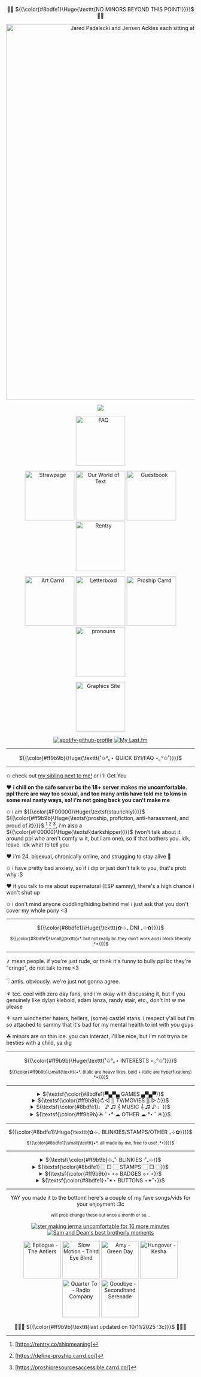 <!--don't look at this it's a mess bc i'm too used to HTML and CSS </3-->
<p align="center">🌈🍖 ${{\color{#8bdfe1}\Huge{\texttt{NO MINORS BEYOND THIS POINT!}}}}$ 🍖🌈</p>

<div align="center">
  <a href="https://files.catbox.moe/3mqecu.jpg" target="_blank"><img width="1000" src="https://files.catbox.moe/ntpsn9.gif" alt="Jared Padalecki and Jensen Ackles each sitting at the end of the bed, Jared is rubbing Jensen's knee"></a>
</div> 

<!--psst, if you wanna use this, just copy paste this - ![](https://komarev.com/ghpvc/?username= YOUR USER e&color=ff63c1) - just replace "YOUR USER" with your username AND remove the spaces!  
you also need to have a blank line between the opening div and the counter :3c -->
<div align="center">

  ![](https://komarev.com/ghpvc/?username=MissSkunkye&color=ff9b9b)
</div>

<div align="center">
  <a href="https://rentry.co/skunkyfaq"><img width="132" src="https://files.catbox.moe/jtpifj.gif" alt="FAQ"></a>
  
  <a href="https://missskunkyver2.straw.page/" target="_blank"><img width="132" src="https://files.catbox.moe/j602wy.gif" alt="Strawpage"></a>
  <a href="https://ourworldoftext.com/missskunky" target="_blank"><img width="132" src="https://files.catbox.moe/6acbgf.gif" alt="Our World of Text"></a>
  <a href="https://users3.smartgb.com/g/g.php?a=s&amp;i=g36-36309-7f" target="_blank"><img width="132" src="https://files.catbox.moe/cfi3wz.gif" alt="Guestbook"></a>
  <a href="https://rentry.co/missskunky" target="_blank"><img width="132" src="https://files.catbox.moe/ak5liq.gif" alt="Rentry"></a>
 <br>
 <!-- replace below w <a href="https://missskunkyart.crd.co/" target="_blank"><img width="132" src="https://files.catbox.moe/t5g6zd.gif" alt="Art Carrd"></a> -->
  <a href="https://missskunkyart.crd.co/" target="_blank"><img width="132" src="https://files.catbox.moe/ujviwy.gif" alt="Art Carrd"></a>
  <a href="https://letterboxd.com/Skunk314/" target="_blank"><img width="132" src="https://files.catbox.moe/tr8akb.gif" alt="Letterboxd"></a>
  <a href="https://proshipresourcesaccessible.carrd.co/" target="_blank"><img width="132" src="https://files.catbox.moe/qsu37q.gif" alt="Proship Carrd"></a>
  <a href="https://en.pronouns.page/@missskunky" target="_blank"><img width="132" src="https://files.catbox.moe/di8mjn.gif" alt="pronouns"></a>
  
  <a href="https://missskunky-graphics.neocities.org/" target="_blank"><img width="132" src="https://files.catbox.moe/kv2t3n.gif" alt="Graphics Site"></a>
</div>

<!--for the spotify one, you need to go to https://github.com/kittinan/spotify-github-profile and follow the steps!
  
    for the last.fm one, you need to go to https://github.com/JeffreyCA/lastfm-recently-played-readme and do the same :3c-->
<div align="center">
  
  [![spotify-github-profile](https://spotify-github-profile.kittinanx.com/api/view?uid=12136013103&cover_image=true&theme=default&show_offline=true&background_color=886f94&interchange=true&bar_color=ffffff&bar_color_cover=true)](https://spotify-github-profile.kittinanx.com/api/view?uid=12136013103&redirect=true)
  [![My Last.fm](https://lastfm-recently-played.vercel.app/api?user=missskunky&count=7&show_user=always&header_style=compact_stats_only&bg_color=886f94&width=320)](https://www.last.fm/user/missskunky)
</div>

*******
<p align="center">${{\color{#ff9b9b}\Huge{\texttt{˚✩°｡⋆ QUICK BYI/FAQ ⋆｡°✩˚}}}}$</h2>

*******
  ✩ check out <a href="https://github.com/Michael-Afton1983">my sibling next to me!</a> or i'll Get You
 
  ♥ <strong>i chill on the safe server bc the 18+ server makes me uncomfortable. ppl there are way too sexual, and too many antis have told me to kms in some real nasty ways, so! i'm not going back you can't      make me</strong>
 
  ✩ i am ${{\color{#F00000}\Huge{\textsf{staunchly}}}}$ ${{\color{#ff9b9b}\Huge{\textsf{proship, profiction, anti-harassment, and proud of it}}}}$ [^1] [^2] [^3], i'm also a ${{\color{#F00000}\Huge{\textsf{darkshipper}}}}$ (won't talk about it around ppl who aren't comfy w it, but i am one), so if that bothers you. idk, leave. idk what to   tell you
 
  ♥ i'm 24, bisexual, chronically online, and strugging to stay alive 🤙
 
  ✩ i have pretty bad anxiety, so if i dip or just don't talk to you, that's prob why :S
 
  ♥ if you talk to me about supernatural (ESP sammy), there's a high chance i won't shut up

  ✩ i don't mind anyone cuddling/hiding behind me! i just ask that you don't cover my whole pony <3
*******

<p align="center">${{\color{#8bdfe1}\Huge{\texttt{✿⊹₊ DNI ₊⊹✿}}}}$ </p>
<p align="center"><sup> ${{\color{#8bdfe1}\small{\texttt{•*. but not really bc they don't work and i block liberally .*•}}}}$ </sup></p>

*******
  ⸙ mean people. if you're just rude, or think it's funny to bully ppl bc they're "cringe", do not talk to me <3 

  𓋼 antis. obviously. we're just not gonna agree.

  ⚘ tcc. cool with zero day fans, and i'm okay with discussing it, but if you genuinely like dylan klebold, adam lanza, randy stair, etc., don't int w me please

  ↟ sam winchester haters, hellers, (some) castiel stans. i respect y'all but i'm so attached to sammy that it's bad for my mental health to int with you guys

  ☘︎ minors are on thin ice. you can interact, i'll be nice, but i'm not tryna be besties with a child, ya dig
*******
<p align="center">${{\color{#ff9b9b}\Huge{\texttt{˚✩°｡⋆ INTERESTS ⋆｡°✩˚}}}}$ </p>
<p align="center"><sup> ${{\color{#ff9b9b}\small{\texttt{•*. (italic are heavy likes, bold + italic are hyperfixations) .*•}}}}$ </sup></p>

*******
<div align="center">  
          <!--  GAMES  -->  
  <details>
    <summary>${\textsf{\color{#8bdfe1}▀▄▀▄ GAMES ▄▀▄▀}}$</summary>
    <table>
      <tr>
        <td><i>stardew valley</i></th>
        <td><i>pony town</i></th>
        <td><b><i>fnaf</b></i></td>
        <td>TCOAAL</td>
      </tr>
      <tr>
        <td>animal crossing</td>
        <td><i>powerwash sim</i></td>
        <td><b><i>roblox</i></b></td>
        <td>sonic</td>
      </tr>
      <tr>
        <td>minecraft</td>
        <td><b><i>portal</i></b></td>
        <td><i>mass effect</i></td>
        <td>subnautica</td>
      </tr>
      <tr>
        <td>skyrim</td>
        <td>outlast</td>
        <td><b><i>myhouse.wad</i></b></td>
        <td>mario kart</td>
      </tr>
    </table>
  </details>
          <!--  MOVIES  -->
  <details>
    <summary>${\textsf{\color{#ff9b9b}↻◁ || TV/MOVIES || ▷↺}}$</summary>
    <table>
      <tr>
        <td><b><i>MCU</i></b></td>
        <td><i>iasip</i></td>
        <td><b><i>SUPERNATURAL</i></b></td>
        <td><i>WKUK</i></td>
      </tr>
      <tr>
        <td><i>smiling friends</i></td>
        <td><b><i>monsters inc</i></b></td>
        <td><i>twin peaks</i></td>
        <td><i>american dad</i></td>
      </tr>
      <tr>
        <td>american horror story</td>
        <td>family guy</td>
        <td><i>spongebob</i></td>
        <td>tawog</td>
      </tr>
      <tr>
        <td><i>haunting of hill house</i></td>
        <td>SAW</td>
        <td>tadc</td>
        <td><i>flapjack</i></td>
      </tr>
    </table>
  </details>
          <!--  MUSIC  -->
  <details>
    <table>
      <summary>${\textsf{\color{#8bdfe1}♩ ♪ ♫ 𝄞 MUSIC 𝄞 ♫ ♪ ♩}}$</summary>
      <tr>
        <td><b><i>heathers</i></b></td>
        <td><i>ride the cyclone</i></td>
        <td><i>cats</i></td>
        <td><b><i>cabaret</i></b></td>
      </tr>
      <tr>
        <td><i>chicago</i></td>
        <td><i>fall out boy</i></td>
        <td>green day</td>
        <td>three days grace</td>
      </tr>
      <tr>
        <td>panic at the disco</td>
        <td>blink-182</td>
        <td>hollywood undead</td>
        <td><b><i>radio company</i></b></td>
      </tr>
      <tr>
        <td><i>my chemical romance</i></td>
        <td>evanescence</td>
        <td>joji</td>
        <td>symmetry icon ;)</td>
      </tr>
    </table>
  </details>
          <!--  OTHER  -->
  <details>
    <summary>${\textsf{\color{#ff9b9b}☀︎ ﾟ⋆°·☁︎ OTHER ☁︎·°⋆ ﾟ☀︎}}$</summary>
    <table>
      <tr>
        <td><i>creepcast/wendigoon/papa meat</i></td>
        <td><i>markiplier</i></td>
        <td><i>jeremiah 985</i></td>
        <td>car crash videos</td>
      </tr>
      <tr>
        <td>creepypasta</td>
        <td><i>police bodycam vids</i></td>
        <td>furries</td>
        <td>horror</td>
      </tr>
      <tr>
        <td><i>astralspiff</i></td>
        <td>tapirs</td>
        <td>gene from the beatles</td>
        <td>sammy<3</td>
      </tr>
      <tr>
        <td><b><i>wincest</i></b></td>
        <td><i>tumblr</i></td>
        <td><b><i>RDJ</i></b></td>
        <td><b><i>JARED PADALECKI</i></b></td>
      </tr>
    </table>
  </details>
</div>
          
*******
<p align="center">${{\color{#8bdfe1}\Huge{\texttt{✿⊹₊ BLINKIES/STAMPS/OTHER ₊⊹✿}}}}$ </p>
<p align="center"><sup> ${{\color{#8bdfe1}\small{\texttt{•*. all made by me, free to use! .*•}}}}$ </sup></p>

*******
<div align="center">
          <!--  BLINKIES  -->
  <details>
    <summary>${\textsf{\color{#ff9b9b}⊹₊˚‧ BLINKIES ‧˚₊⊹}}$</summary>
    <img width="150" src="https://files.catbox.moe/i67z5n.gif" alt="Kudos">
    <img width="150" src="https://files.catbox.moe/jz0e7s.gif" alt="Anti-harassment">
    <img width="150" src="https://files.catbox.moe/mbxfmg.gif" alt="shrimply irresistible">
    <img width="150" src="https://files.catbox.moe/yyme48.gif" alt="Psychotically, irrationally, erotically codependent">
    <img width="150" src="https://files.catbox.moe/asydjh.gif" alt="I'm a posse magnet">
    <img width="150" src="https://files.catbox.moe/uz1f6a.gif" alt="ANTIS DNI">
    <img width="150" src="https://files.catbox.moe/2kqn7z.gif" alt="I lost my shoe">
    <img width="150" src="https://files.catbox.moe/bm1gxi.gif" alt="I think I'm adorable">
    <img width="150" src="https://files.catbox.moe/30yxjp.gif" alt="ship and let ship">
    <img width="150" src="https://files.catbox.moe/yyaqyi.gif" alt="They don't call it losecest">
    <img width="150" src="https://files.catbox.moe/b6lmta.gif" alt="SAWtism">
    <img width="150" src="https://files.catbox.moe/gjd9pa.gif" alt="darkshipper">
  </details>
          <!--  STAMPS  -->
  <details>
    <summary>${\textsf{\color{#8bdfe1}⿴ □ ⬚ STAMPS ⬚ □ ⿴}}$</summary>
    <img width="99" src="https://files.catbox.moe/nw8pp5.gif" alt="Crowley and Rowena (SPN)">
    <img width="99" src="https://files.catbox.moe/2874gw.png" alt="Akunin">
    <img width="99" src="https://files.catbox.moe/ge9tbf.gif" alt="Dean Winchester (SPN)">
    <img width="99" src="https://files.catbox.moe/frpiyk.png" alt="Killing Stalking">
    <img width="99" src="https://files.catbox.moe/l31q2k.gif" alt="Sam and Dean Winchester (SPN)">
    <img width="99" src="https://files.catbox.moe/w29fao.gif" alt="Sam Winchester (SPN)">
    <img width="99" src="https://files.catbox.moe/gdbnbs.gif" alt="Crowley (SPN)">
    <img width="99" src="https://files.catbox.moe/qr1v4b.png" alt="I want to be good and pure but i'm not i'm not i'm not">
    <img width="99" src="https://files.catbox.moe/zhft1g.gif" alt="Dean Winchester (SPN)">
    <img width="99" src="https://files.catbox.moe/mzwafh.gif" alt="Jared Padalecki and Jensen Ackles">
    <img width="99" src="https://files.catbox.moe/cvy9o1.png" alt="Jared Padalecki">
    <img width="99" src="https://files.catbox.moe/wczwyj.gif" alt="Jared Padalecki and Jensen Ackles">
    <img width="99" src="https://files.catbox.moe/nbla0f.gif" alt="Jared Padalecki and Jensen Ackles">
    <img width="99" src="https://files.catbox.moe/qovhls.gif" alt="Sam and Dean Winchester (SPN)">
    <img width="99" src="https://files.catbox.moe/rc9y59.png" alt="Slammer Dogs">
    <img width="99" src="https://files.catbox.moe/2w8915.gif" alt="Crowley and Rowena (SPN)">
    <img width="99" src="https://files.catbox.moe/2w8915.gif" alt="Jared Padalecki, Jensen Ackles, and Misha Collins">
    <img width="99" src="https://files.catbox.moe/qoyo5m.gif" alt="Sam and Dean Winchester (SPN)">
    <img width="99" src="https://files.catbox.moe/bo66ho.gif" alt="Jared Padalecki">
    <img width="99" src="https://files.catbox.moe/wbcpjg.png" alt="Dead or Alive">
    <img width="99" src="https://files.catbox.moe/i689to.gif" alt="Jared Padalecki and Jensen Ackles">
    <img width="99" src="https://files.catbox.moe/t6ye8s.gif" alt="Cordell Walker (Walker)">
    <img width="99" src="https://files.catbox.moe/tpz1sr.png" alt="Shota Oni">
    <img width="99" src="https://files.catbox.moe/txel6c.gif" alt="Jared Padalecki and Jensen Ackles">
    <img width="99" src="https://files.catbox.moe/vmszfc.gif" alt="Jared Padalecki and Jensen Ackles">
    <img width="99" src="https://files.catbox.moe/r9amzf.gif" alt="Sam Winchester and Jack Kline (SPN)">
    <img width="99" src="https://files.catbox.moe/1dsfxl.gif" alt="Richard Speight Jr.">
    <img width="99" src="https://files.catbox.moe/kf0qu0.gif" alt="Jared Padalecki">
    <img width="99" src="https://files.catbox.moe/ggnvdd.gif" alt="Sam and Dean Winchester (SPN)">
    <img width="99" src="https://files.catbox.moe/o70kal.gif" alt="Sam and Dean Winchester (SPN)">
    <img width="99" src="https://files.catbox.moe/qdf83u.gif" alt="Sam Winchester, Jack Kline, and Castiel (SPN)">
    <img width="99" src="https://files.catbox.moe/kbuwg4.gif" alt="go on, make it easy. say i never mattered">
    <img width="99" src="https://files.catbox.moe/qeiq2n.png" alt="what have you become?">
    <img width="99" src="https://files.catbox.moe/gg4f7s.gif" alt="Jared Padalecki and Jensen Ackles">
    <img width="99" src="https://files.catbox.moe/6dh20p.gif" alt="Crowley (SPN)">
    <img width="99" src="https://files.catbox.moe/twgc7k.gif" alt="Crowley (SPN)">
    <img width="99" src="https://files.catbox.moe/2m0iaq.gif" alt="Jared Padalecki and Misha Collins">
    <img width="99" src="https://files.catbox.moe/9a1qtp.gif" alt="Sam Winchester">
    <img width="99" src="https://files.catbox.moe/bpj5ta.gif" alt="Jared Padalecki and Jensen Ackles">
    <img width="99" src="https://files.catbox.moe/qnmk6d.gif" alt="Pro-ship">
    <a href="https://www.youtube.com/clip/Ugkx2rRoyNfrQ2tB4yhaJCT0E6teuf6LM1t5" title="click on this stamp ;3c"><img width="99" src="https://files.catbox.moe/faqgv9.png" alt="click on this stamp ;3c"></a>
  </details>
          <!--  BADGES  -->
  <details>
    <summary>${\textsf{\color{#ff9b9b}⋆˙⋆⟡ BADGES ⟡⋆˙⋆}}$</summary>
    <img height="18" src="https://files.catbox.moe/bwgu1d.gif" alt="Crowley luvr">
    <img height="18" src="https://files.catbox.moe/y318tr.gif" alt="Anti-anti">
    <img height="18" src="https://files.catbox.moe/7pg9lo.gif" alt="Don't like? Don't read!">
    <img height="18" src="https://files.catbox.moe/uqwr1c.gif" alt="Profic">
    <img height="18" src="https://files.catbox.moe/2sgnsh.gif" alt="Incest is wincest">
    <img height="18" src="https://files.catbox.moe/8ii427.gif" alt="Sammy luvr">
    <img height="18" src="https://files.catbox.moe/o658e2.gif" alt="Wincest luvr">
    <img height="18" src="https://files.catbox.moe/grmon9.gif" alt="Dean luvr">
    <img height="18" src="https://files.catbox.moe/v7lvl0.gif" alt="Proship">
    <img height="18" src="https://files.catbox.moe/mrlsbl.gif" alt="Jack luvr">
    <img height="18" src="https://files.catbox.moe/xiec3q.gif" alt="Shotacon">
    <img height="18" src="https://files.catbox.moe/w2oclh.gif" alt="Shota luvr">
    <img height="18" src="https://files.catbox.moe/hi8h2x.gif" alt="Proshipper">
  </details>
          <!--  BUTTONS  -->
  <details>
    <summary>${\textsf{\color{#8bdfe1}⋆˚✴︎⋆ BUTTONS ⋆✴︎˚⋆}}$</summary>
    <img width="88" src="https://files.catbox.moe/y9mk74.gif" alt="Kudos">
    <img width="88" src="https://files.catbox.moe/147x63.gif" alt="Wincest NOW!">
    <img width="88" src="https://files.catbox.moe/5pvobl.gif" alt="Jackles NOW!">
    <img width="88" src="https://files.catbox.moe/y4ls29.gif" alt="Jarpad NOW!">
    <img width="88" src="https://files.catbox.moe/rxwim4.gif" alt="Jensen Ackles">
    <img width="88" src="https://files.catbox.moe/one1cb.gif" alt="Jared Padalecki">
    <img width="88" src="https://files.catbox.moe/iouw3s.gif" alt="Supernatural">
    <img width="88" src="https://files.catbox.moe/rvupkm.png" alt="S.W. D.W.">
    <img width="88" src="https://files.catbox.moe/nu8fz2.png" alt="Kansas license plate">
    <img width="88" src="https://files.catbox.moe/vmbfi2.gif" alt="Supernatural">
    <img width="88" src="https://files.catbox.moe/c1k9fg.gif" alt="Shotas NOW!">
  </details>
</div>

<!-- 
blinkie - <a href="" title=""><img width="150" src="" alt=""></a> 
stamp - <a href="" title=""><img width="99" src="" alt=""></a>
badge - <a href="" title=""><img height="18" src="" alt=""></a>
button - <a href="" title=""><img width="88" src="" alt=""></a>
-->

*******
<div align="center">
  <p>YAY you made it to the bottom! here's a couple of my fave songs/vids for your enjoyment :3c</p>
  <sup>will prob change these out once a month or so...</sup>

  <a href="https://www.youtube.com/watch?v=hmJkKLCBb6A" title="ster making jerma uncomfortable for 16 more minutes"><img src="https://files.catbox.moe/x2k2c6.png" alt="ster making jerma uncomfortable for 16 more minutes"></a>
  <a href="https://www.youtube.com/watch?v=m4pLRSPNhRA" title="Sam and Dean's best brotherly moments"><img src="https://files.catbox.moe/ray34h.png" alt="Sam and Dean's best brotherly moments"></a>

<!--
  <a href="https://youtu.be/KBzaZXbhIzc?si=MbiABOvI2JQu1V1B" title="Jackie's Box - Otamatone Cover"><img src="https://files.catbox.moe/mmcfgi.png" alt="Jackie's Box - Otamatone Cover"></a>
  <a href="https://youtu.be/9wJI0JaFXps?si=4skbttu9VxCgFP-Z" title="Trying To Find My Worst Fears (feat. Wendigoon)"><img src="https://files.catbox.moe/lsmoc1.png" alt="Trying To Find My Worst Fears (feat. Wendigoon)"></a>
  <a href="https://youtu.be/ESOyXKytHr4?si=oeewU7HBN15gZCaU" title="FF Debates 2011: Elijah Wood Challenges Dominic Monaghan"><img src="https://files.catbox.moe/f05v0o.png" alt="FF Debates 2011: Elijah Wood Challenges Dominic Monaghan"></a>
  <a href="https://youtu.be/ESOyXKytHr4?si=oeewU7HBN15gZCaU" title="buddy holly bitcrushed nightcore"><img src="https://files.catbox.moe/7767nr.png" alt="buddy holly bitcrushed nightcore"></a>
  <a href="https://youtu.be/m--6ifZXy5k?si=MWL1qRvlxw7srsXv" title="THE VIDEO ENDS WHEN I SOIL MYSELF"><img src="https://files.catbox.moe/0ajaga.png" alt="THE VIDEO ENDS WHEN I SOIL MYSELF"></a>
  <a href="https://youtu.be/ME4-lQOa88U?si=LK91-ozuxIIKbdUj" title="Evil"><img src="https://files.catbox.moe/zqlnkv.png" alt="Evil"></a>
  <a href="https://www.youtube.com/watch?v=QxJZ7giOefs" title="No One Can Find This "Creepy Dinosaur" Game..."><img src="https://files.catbox.moe/v8x5rd.png" alt="No One Can Find This "Creepy Dinosaur" Game..."></a>
  <a href="https://www.youtube.com/watch?v=jJfgHa49GX0" title="Defunctland: The History of the Worst SeaWorld Ride, Submarine Quest"><img src="https://files.catbox.moe/kcr5kn.png" alt="Defunctland: The History of the Worst SeaWorld Ride, Submarine Quest"></a>
  <a href="https://youtu.be/uk_3q6XAH1Q?si=x0w49GbVYDzWPv8o" title="Cemetary Drive (Sigma Wolf Version) | My Chemical Romance Karaoke"><img src="https://files.catbox.moe/j58ace.png" alt="Cemetary Drive (Sigma Wolf Version) | My Chemical Romance Karaoke"></a>
  <a href="https://youtu.be/iWG3KZSzqUY?si=3ySzXI14tgkdb8V5" title="squirrel stapler"><img src="https://files.catbox.moe/tldi9t.png" alt="squirrel stapler"></a>
  <a href="https://youtu.be/sdDpoQFre18?si=-hzkcFrXhhwdpbPp" title="Vinesauce Joel Animated - The Amogus Incident"><img src="https://files.catbox.moe/tw74rr.png" alt="Vinesauce Joel Animated - The Amogus Incident"></a>
  <a href="https://www.youtube.com/watch?v=YfBVNpiTKJ8" title="Shut the Hell Up Ringo"><img src="https://files.catbox.moe/kai84n.png" alt="Shut the Hell Up Ringo"></a>
  <a href="https://www.youtube.com/watch?v=5Bn6_izrPPw" title=" The Little Mermaid - Under the Sea Adventure: A Virtual Ride Inspired by Disney Imagineers "><img src="https://files.catbox.moe/o1xg0h.png" alt=" The Little Mermaid - Under the Sea Adventure: A Virtual Ride Inspired by Disney Imagineers "></a>
  <a href="https://www.youtube.com/watch?v=bZTQTsswQWg" title="[Vinesauce] Vinny - WHY DID HE SAY THAT"><img src="https://files.catbox.moe/ddp4xp.png" alt="[Vinesauce] Vinny - WHY DID HE SAY THAT"></a>
  <a href="https://www.youtube.com/watch?v=EbxoDbcoZs4&amp;t=5090s" title="Do Not Use This File"><img src="https://files.catbox.moe/4bxdae.png" alt="Do Not Use This File"></a>
  <a href="https://www.youtube.com/watch?v=MMdXZV41jM0" title="Supernatural 'Best of Series' Gag Reel"><img src="https://files.catbox.moe/19hk80.png" alt="Supernatural 'Best of Series' Gag Reel"></a>
  <a href="" title=""><img src="" alt=""></a>
-->

<a href="https://www.youtube.com/watch?v=5nNT8vCQUjg" title="Epilogue - The Antlers"><img width="100" src="https://files.catbox.moe/nozmc7.jpg" alt="Epilogue - The Antlers"></a>
<a href="https://www.youtube.com/watch?v=GgvMhlNMHo4" title="Slow Motion - Third Eye Blind"><img width="100" src="https://files.catbox.moe/d5jcc9.jpg" alt="Slow Motion - Third Eye Blind"></a>
<a href="https://www.youtube.com/watch?v=J6S_AUlvEHo" title="Amy - Green Day"><img width="100" src="https://files.catbox.moe/cu6cyt.jpg" alt="Amy - Green Day"></a>
<a href="https://www.youtube.com/watch?v=SzK-LBtrjTM" title="Hungover - Kesha"><img width="100" src="https://files.catbox.moe/nsat0t.jpg" alt="Hungover - Kesha"></a>
<a href="https://www.youtube.com/watch?v=HxssHjBQ1cg" title="Quarter To - Radio Company"><img width="100" src="https://files.catbox.moe/ba87bk.jpg" alt="Quarter To - Radio Company"></a>
<a href="https://www.youtube.com/watch?v=lrE76cdsfYg" title="Goodbye - Secondhand Serenade"><img width="100" src="https://files.catbox.moe/frrt4w.jpg" alt="Goodbye - Secondhand Serenade"></a>
  
<!--
  <a href="https://www.youtube.com/watch?v=pJpyQohQ3RI" title="Bombshell Blonde - Owl City"><img width="100" src="https://files.catbox.moe/woogps.png" alt="Bombshell Blonde - Owl City"></a>
  <a href="https://www.youtube.com/watch?v=5EeTkF-SLxE" title="Temporary Secretary (2011 Remaster)"><img width="100" src="https://files.catbox.moe/qldb0l.png" alt="Temporary Secretary (2011 Remaster)"></a>
  <a href="https://www.youtube.com/watch?v=MPUCEz-RCg0" title="ChuChu Lovely MuniMuni MuraMura PrinPrin Boron Nururu ReroRero"><img width="100" src="https://files.catbox.moe/8d1edh.png" alt="ChuChu Lovely   MuniMuni MuraMura PrinPrin Boron Nururu ReroRero"></a>
  <a href="https://www.youtube.com/watch?v=PSoOFn3wQV4" title="The Bangles - Eternal Flame (Official Video)"><img width="100" src="https://files.catbox.moe/ck8m5g.png" alt="The Bangles - Eternal Flame (Official Video)"></a>
  <a href="https://www.youtube.com/watch?v=Gw0YeT0nJ3A" title="Rilo Kiley - Portions For Foxes (Official Video)"><img width="100" src="https://files.catbox.moe/19c5pp.png" alt="Rilo Kiley - Portions For Foxes (Official Video)"></a>
  <a href="https://www.youtube.com/watch?v=_DboMAghWcA" title="Rise Against - Hero Of War (Official Video)"><img width="100" src="https://files.catbox.moe/s1x3as.png" alt="Rise Against - Hero Of War (Official Video)"></a>
  <a href="https://www.youtube.com/watch?v=ofwFr8o8p0Y" title="Brown Eyed Girls 'Abracadabra'"><img width="100" src="https://files.catbox.moe/qt6ies.png" alt="Brown Eyed Girls 'Abracadabra'"></a>
  <a href="https://www.youtube.com/watch?v=v8I5vDewcZo&list=RDv8I5vDewcZo&start_radio=1" title="Dream A Little Dream Of Me - The Mamas & The Papas"><img width="100" src="https://files.catbox.moe/wtwhoa.png" alt="Dream A Little Dream Of Me - The Mamas & The Papas"></a>
  <a href="https://www.youtube.com/watch?v=fg_68MBzpzQ" title="Hash Pipe - Weezer"><img width="100" src="https://files.catbox.moe/m2sufl.png" alt="Hash Pipe - Weezer"></a>
  <a href="https://www.youtube.com/watch?v=yW5oTzftgjY&list=RDyW5oTzftgjY&start_radio=1" title="Tubthumping - Chumbawumba"><img width="100" src="https://files.catbox.moe/5eqwm4.png" alt="Tubthumping - Chumbawumba"></a>
  <a href="https://www.youtube.com/watch?v=7EotPOafJ3A&list=RD7EotPOafJ3A&start_radio=1" title="Everywhere I Go - Hollywood Undead"><img width="100" src="https://files.catbox.moe/zil3sz.png" alt="Everywhere I Go - Hollywood Undead"></a>
  <a href="https://youtu.be/c9EkjTk6EdA?si=yoMEzw6UoEN6OgSo" title="Ever Fallen In Love - Pete Yorn"><img width="100" src="https://files.catbox.moe/2fx2j7.png" alt="Ever Fallen In Love - Pete Yorn"></a>
  <a href="https://www.youtube.com/watch?v=1g552MIDLzA" title="The Joker - Jason Manns ft. Jensen Ackles"><img width="100" src="https://files.catbox.moe/pb9qv8.png" alt="The Joker - Jason Manns ft. Jensen Ackles"></a>
  <a href="https://www.youtube.com/watch?v=oadhHk2xs6c" title="Wicked Game - Chris Isaak"><img width="100" src="https://files.catbox.moe/xjv2t0.png" alt="Wicked Game - Chris Isaak"></a>
  <a href="" title=""><img width="100" src="" alt=""></a>
-->
  🤍🦨🖤 ${{\color{#ff9b9b}\texttt{last updated on 10/11/2025 :3c}}}$ 🖤🦨🤍
</div>

[^1]:[https://rentry.co/shipmeaning]
[^2]:[https://define-proship.carrd.co/]
[^3]:[https://proshipresourcesaccessible.carrd.co/]

<!--
shhhhh secret sam winchester
░░░░  ░░  ░░  ░░░░  ░░░░░░░░░░░░░░  ░░  ░░  ░░  ░░            ░░      ░░  ░░    ░░░░    ▒▒░░▒▒                ░░  ░░░░  ░░░░░░░░    ░░  ░░░░░░░░░░░░░░░░░░░░  ░░
  ░░░░  ░░  ░░░░░░░░░░  ░░  ░░    ░░  ░░      ░░░░    ░░  ░░  ░░  ░░░░░░      ░░  ░░░░  ░░░░░░            ░░░░    ░░  ░░░░░░░░░░░░░░  ░░░░░░░░░░░░░░  ░░░░░░░░░░
  ░░  ░░░░░░  ░░      ░░░░  ░░  ░░  ░░  ░░  ░░  ░░    ░░        ░░      ░░░░          ░░  ░░░░              ░░░░░░  ░░      ░░░░░░  ░░  ░░░░░░░░░░░░░░░░  ░░  ░░
░░  ░░    ░░    ░░  ░░    ░░  ░░              ░░                  ░░░░  ░░░░░░        ░░  ░░░░░░              ░░░░░░░░    ░░░░  ░░░░░░░░░░░░░░░░░░░░░░░░░░░░░░  
  ░░  ░░      ░░  ░░    ░░        ░░  ░░  ░░                    ░░  ░░▒▒░░  ░░          ░░  ░░          ░░  ░░░░░░░░░░░░░░  ░░  ░░  ░░░░░░░░░░░░░░░░░░░░  ░░░░░░
      ░░    ░░        ░░  ░░░░  ░░  ░░  ░░                ░░  ░░░░░░  ░░░░░░░░                      ░░░░    ░░░░░░░░░░    ░░  ░░░░░░░░  ░░░░░░░░░░░░░░░░░░░░  ░░
░░  ░░  ░░      ░░  ░░  ░░    ░░              ░░          ░░  ░░  ░░    ░░                  ░░              ░░░░  ░░░░░░    ░░  ░░░░░░░░  ░░░░░░░░░░░░░░  ░░░░░░
░░░░  ░░░░░░  ░░  ░░  ░░    ░░    ░░  ░░  ░░                ░░        ░░              ░░      ░░    ░░              ░░▒▒      ░░░░  ░░  ░░░░░░░░░░░░░░░░░░  ░░  
░░░░░░  ░░░░░░░░░░  ░░░░░░░░        ░░░░░░  ░░          ░░▒▒░░▒▒▒▒░░░░░░        ░░      ░░░░░░░░                ░░      ░░      ░░  ░░░░  ░░░░░░░░░░░░░░░░░░░░░░
░░░░░░░░░░░░░░░░░░░░░░░░░░░░░░░░  ░░    ░░  ░░        ░░▒▒▒▒▒▒▒▒▒▒▒▒▒▒░░░░░░░░░░░░░░░░░░░░░░░░░░░░            ░░░░░░░░░░  ░░  ░░    ░░░░░░  ░░░░░░░░░░░░  ░░░░  
░░░░░░░░░░░░░░░░░░░░░░░░░░  ░░      ░░░░  ░░        ░░▒▒▒▒▒▒▒▒▒▒▒▒▒▒▓▓▓▓▒▒▒▒░░░░░░░░░░░░▒▒░░▒▒▒▒░░░░░░░░░░░░      ░░░░    ░░      ░░    ░░  ░░░░░░░░░░░░░░░░░░░░
░░░░░░░░░░░░░░░░░░░░░░░░░░░░    ░░░░░░  ░░        ░░▒▒▒▒▒▒▒▒▓▓▒▒▓▓▓▓▓▓▒▒▓▓▒▒▒▒▓▓▒▒▒▒▓▓▒▒▓▓▓▓▒▒▒▒▒▒▒▒▒▒░░░░  ░░  ░░  ░░        ░░    ░░  ░░░░  ░░░░░░░░░░░░░░░░░░
░░░░░░░░░░░░░░░░░░░░░░░░  ░░      ░░░░░░░░        ░░▒▒▒▒▒▒▓▓▓▓▓▓▓▓▓▓▓▓▓▓▓▓▓▓▒▒▓▓▒▒▓▓▓▓▓▓▓▓▓▓▓▓▓▓▒▒▒▒▒▒▒▒░░░░░░░░    ░░            ░░  ░░    ░░░░░░░░░░░░░░  ░░  
░░░░░░░░░░░░░░░░░░░░░░          ░░░░  ░░  ░░    ░░▒▒▒▒▒▒▓▓▓▓▓▓▒▒▒▒▓▓▒▒▓▓▓▓▒▒▓▓▒▒▒▒▓▓▒▒▓▓▓▓▓▓▓▓▒▒▓▓▒▒▒▒▒▒▒▒░░░░░░                ░░░░░░      ░░  ░░░░░░░░  ░░  ░░
░░░░░░░░░░░░░░░░░░░░░░░░          ░░  ░░  ░░    ░░▒▒▒▒▓▓▓▓▒▒▓▓▓▓▓▓▓▓▓▓▓▓▓▓▓▓▒▒▓▓▒▒▒▒▒▒▒▒▓▓▒▒▓▓▒▒▓▓▒▒▒▒▒▒▒▒░░░░░░░░                          ░░  ░░░░░░░░░░  ░░░░
░░░░░░░░░░░░░░░░░░░░░░          ░░  ░░    ░░    ▒▒▒▒▓▓▒▒▓▓▓▓▒▒▓▓▒▒▒▒▒▒▒▒▒▒▓▓▒▒▓▓▓▓▓▓▓▓▓▓▓▓▓▓▓▓▒▒▓▓▒▒▒▒▒▒▒▒▒▒░░░░░░                ░░░░░░      ░░░░░░░░░░░░░░░░░░
░░░░░░░░░░░░░░░░░░░░          ░░    ░░    ▒▒    ▒▒▒▒▓▓▒▒▓▓▓▓▓▓▓▓▓▓▓▓▓▓▓▓▓▓▓▓▒▒▒▒▒▒▒▒▒▒▒▒▒▒▒▒▓▓▒▒▓▓▒▒▒▒▒▒▒▒░░▒▒░░░░░░░░              ░░            ░░░░░░░░  ░░  
░░░░░░░░░░░░░░░░░░░░                ░░  ░░▒▒  ░░▒▒▒▒▓▓▓▓▒▒▓▓▒▒▓▓▒▒▒▒▒▒▒▒▒▒▓▓▓▓▓▓▓▓▓▓▓▓▒▒▒▒▒▒▒▒▒▒▒▒▒▒▒▒▒▒▒▒▒▒░░░░░░░░                ░░░░        ░░░░░░░░░░░░░░░░
░░░░░░░░░░░░░░░░░░                    ░░░░░░  ░░▒▒▒▒▒▒▒▒▓▓▒▒▓▓▓▓▓▓▓▓▓▓▓▓▒▒▒▒▒▒▒▒▒▒▒▒▒▒▒▒▒▒▒▒▒▒▒▒▒▒▒▒▒▒▒▒▒▒▒▒▒▒▒▒░░░░░░              ░░░░░░        ░░░░░░░░  ░░░░
░░░░░░░░░░░░░░░░░░        ░░      ░░  ░░░░░░░░░░▒▒▓▓▒▒▓▓▓▓▓▓▒▒▓▓▓▓▒▒▓▓▒▒▓▓▓▓▓▓▓▓▒▒▓▓▒▒▒▒▒▒▒▒▒▒▒▒▒▒▒▒▒▒▒▒▒▒▒▒▒▒░░░░░░░░              ░░  ░░        ░░░░░░░░░░░░  
░░░░░░░░░░░░░░░░░░        ░░      ░░  ░░░░░░░░▒▒▒▒▒▒▓▓▒▒▓▓▒▒▓▓▒▒▒▒▒▒▒▒▓▓▓▓▓▓▒▒▓▓▓▓▒▒▓▓▒▒▒▒▒▒▓▓▒▒▓▓▒▒▓▓▒▒▒▒▒▒▒▒▒▒░░░░░░░░              ░░░░        ░░░░░░░░░░  ░░
░░░░░░░░░░░░░░░░░░      ░░            ░░░░░░░░▒▒▓▓▓▓▓▓▓▓▓▓▓▓▓▓▓▓▓▓▓▓▓▓▓▓▓▓▒▒▓▓▒▒▒▒▓▓▓▓▒▒▓▓▓▓▒▒▓▓▒▒▒▒▒▒▒▒▒▒▒▒▒▒░░▒▒░░░░░░                ░░        ░░░░░░░░░░░░  
░░░░░░░░░░░░░░░░░░      ░░░░    ░░  ▒▒░░░░░░░░▒▒▒▒▓▓▓▓▓▓▓▓▓▓▓▓▓▓▓▓▓▓▓▓▓▓▓▓▓▓▓▓▒▒▓▓▓▓▓▓▓▓▓▓▓▓▓▓▒▒▓▓▓▓▓▓▒▒▒▒▒▒▒▒▒▒░░░░░░░░░░              ░░░░      ░░░░░░░░░░░░░░
░░░░░░░░░░░░░░░░        ░░            ░░  ░░░░░░▒▒░░▓▓▓▓▓▓▓▓▓▓▓▓▒▒▓▓▒▒▓▓▓▓▓▓▓▓▓▓▓▓▓▓▓▓▓▓▓▓▓▓▓▓▓▓▓▓▒▒▒▒▓▓▒▒▒▒▒▒▒▒▒▒░░░░░░                ░░        ░░░░░░░░░░  ░░
░░░░░░░░░░░░░░░░░░      ░░    ░░  ░░░░    ░░▒▒▒▒▒▒░░░░░░░░░░░░░░▒▒▒▒▓▓▓▓▓▓▓▓▓▓▓▓▓▓▓▓▓▓▓▓▓▓▓▓▓▓▓▓▓▓▓▓▓▓▓▓▒▒▒▒▒▒▒▒▒▒▒▒░░░░░░                          ░░░░░░░░░░
░░░░░░░░░░░░░░░░░░                ░░░░    ▒▒▓▓▓▓▓▓▓▓▒▒▒▒░░░░▒▒▒▒▒▒▒▒▒▒▓▓▓▓▓▓▓▓▓▓▓▓▓▓▓▓▓▓▓▓▓▓▓▓▓▓▓▓▓▓▓▓▒▒▓▓▒▒▒▒▒▒░░░░░░░░                            ░░░░░░░░░░░░
░░░░░░░░░░░░░░░░░░                  ░░░░░░▓▓▓▓▓▓▓▓▓▓▓▓▓▓▒▒▒▒▒▒▒▒▒▒▒▒▓▓▓▓▓▓▓▓▓▓▓▓▓▓▒▒▒▒░░▒▒▒▒▒▒▒▒▒▒▒▒▒▒▒▒▒▒▒▒▒▒░░▒▒▒▒░░░░                  ░░      ░░░░░░░░░░░░░░
░░░░░░░░░░░░░░░░░░              ░░░░  ░░░░▓▓▒▒▓▓▒▒▒▒▓▓▒▒▓▓▒▒▓▓▓▓▒▒▓▓▓▓▓▓▓▓▓▓▓▓▓▓▒▒▒▒▒▒░░░░░░░░░░░░░░░░▒▒▒▒▒▒▒▒▒▒▒▒░░░░░░                  ░░        ░░░░░░░░░░
░░░░░░░░░░░░░░░░░░                  ░░░░▒▒▒▒▒▒▒▒▒▒▒▒▒▒▒▒▒▒▒▒▒▒▒▒▓▓▒▒▓▓▓▓▓▓▓▓▓▓▒▒▒▒▒▒▒▒░░░░      ░░░░░░░░░░▒▒▒▒▒▒▒▒▒▒▒▒░░                  ░░        ░░░░░░░░░░░░
░░░░░░░░░░░░░░░░░░            ░░  ░░░░░░▒▒▒▒░░▒▒▒▒▒▒▒▒░░░░▒▒▒▒▒▒▒▒▓▓▓▓▓▓▒▒▒▒▒▒▒▒▒▒▒▒░░░░░░░░░░  ░░▒▒░░▒▒░░▒▒░░░░▒▒▒▒░░░░                  ░░        ░░░░░░░░░░░░
░░░░░░░░░░░░░░░░░░                ░░░░░░░░▒▒▒▒░░░░░░    ░░░░▒▒▒▒▒▒▒▒▓▓▓▓▓▓▒▒▒▒▒▒▒▒░░░░░░░░▒▒░░░░░░░░░░░░▒▒▒▒▒▒▒▒▒▒▒▒░░░░                            ░░░░░░░░░░░░
░░░░░░░░░░░░░░░░░░              ░░░░▒▒░░░░░░░░░░▓▓  ██  ░░░░░░▒▒▒▒▒▒▓▓▓▓▓▓▒▒▒▒░░░░░░░░░░░░░░  ░░░░░░░░░░▒▒░░▒▒▒▒░░▒▒░░░░                            ░░░░░░░░░░░░
░░░░░░░░░░░░░░░░░░          ░░  ░░▒▒▒▒░░▒▒▒▒▒▒▒▒██  ░░░░░░▒▒░░▒▒▒▒▒▒▓▓▓▓▓▓▒▒░░░░░░░░░░░░  ▒▒░░░░░░░░░░░░░░░░░░░░▒▒▒▒▒▒░░                              ░░░░░░░░░░
░░░░░░░░░░░░░░░░░░            ░░░░▒▒▒▒░░▒▒▓▓▒▒▒▒▒▒▓▓▒▒░░▒▒▒▒▒▒▓▓▓▓▓▓▓▓▓▓▓▓▒▒▒▒░░░░░░░░░░░░▒▒  ▓▓    ░░░░░░░░░░░░░░▒▒░░░░░░                            ░░░░░░░░░░
░░░░░░░░░░░░░░░░░░        ░░    ░░▒▒▒▒▒▒▓▓▓▓▓▓▒▒▓▓▒▒▓▓▒▒▒▒▒▒▒▒▓▓▓▓▓▓▓▓▓▓▓▓▓▓▒▒░░░░░░░░  ▓▓▓▓░░  ░░  ░░  ░░░░░░░░░░▒▒▒▒░░░░                            ░░░░░░░░░░
░░░░░░░░░░░░░░░░░░          ░░  ▒▒▒▒░░▓▓▓▓▒▒▓▓▓▓▓▓▓▓▓▓▒▒▓▓▓▓▓▓▓▓▓▓▓▓▓▓▓▓▓▓▓▓▒▒▒▒░░░░▒▒▒▒▒▒▓▓░░░░  ▒▒░░  ░░░░░░░░▒▒▒▒░░▒▒░░              ░░            ░░░░░░░░░░
░░░░░░░░░░░░░░░░░░  ░░    ░░  ░░▒▒▒▒▒▒▓▓▓▓▓▓▓▓▒▒▓▓▓▓▓▓▓▓▓▓▓▓▓▓▓▓▓▓▓▓▓▓▓▓▒▒▒▒▒▒▒▒▒▒▒▒▒▒▒▒▒▒▒▒▒▒▒▒▒▒▒▒  ░░  ░░░░░░▒▒▒▒▒▒░░                              ░░░░░░░░
░░░░░░░░░░░░░░░░░░░░░░        ░░░░▒▒▓▓▓▓▓▓▓▓▓▓▓▓▓▓▓▓▓▓▓▓▓▓▓▓▓▓▓▓▓▓▓▓▓▓▓▓▓▓▒▒▒▒▒▒▒▒▒▒▒▒▒▒▒▒▒▒▒▒▒▒▒▒▒▒░░▒▒▒▒▒▒▒▒▒▒▒▒▒▒▒▒░░░░░░                            ░░░░░░░░
░░░░░░░░░░░░░░░░░░░░░░░░▒▒░░  ░░░░▒▒▒▒▓▓▓▓▓▓▓▓▓▓▓▓▓▓▓▓▓▓▓▓▓▓▓▓▓▓▓▓▓▓▓▓▓▓▓▓▒▒▒▒▒▒▒▒▒▒▒▒▓▓▓▓▓▓▓▓▓▓▒▒▒▒▒▒▒▒▒▒▒▒▒▒▒▒▒▒▒▒▒▒▒▒░░                              ░░░░░░░░
░░░░░░░░░░░░░░░░░░░░░░  ▒▒░░░░░░░░▓▓▓▓▓▓▓▓▓▓▓▓▓▓▓▓▓▓▓▓▓▓▓▓▓▓▓▓▓▓▓▓▓▓▓▓▓▓▓▓▒▒▒▒▒▒▒▒▒▒▓▓▓▓▓▓▒▒▓▓▒▒▓▓▓▓▒▒▓▓▒▒▓▓▓▓▓▓▒▒▒▒▒▒▒▒░░░░                            ░░░░░░  
░░░░░░░░░░░░░░░░░░░░░░  ▒▒░░░░░░▒▒▒▒▓▓▓▓▓▓▓▓▓▓▓▓▓▓▓▓▓▓▓▓▓▓▓▓▓▓▓▓▓▓▓▓▓▓▓▓▓▓▓▓▒▒▒▒▒▒▒▒▒▒▓▓▓▓▓▓▓▓▓▓▒▒▓▓▓▓▓▓▓▓▓▓▓▓▓▓▒▒▒▒▒▒▒▒░░░░                            ░░░░░░  
░░░░░░░░░░░░░░░░░░░░░░  ▒▒▒▒  ░░▒▒▒▒▓▓▓▓▓▓▓▓▓▓▓▓▓▓▓▓▓▓▓▓▓▓▓▓▓▓▓▓▓▓▓▓▓▓▓▓▓▓▓▓▒▒▒▒▒▒▒▒▓▓▓▓▓▓▓▓▓▓▓▓▓▓▓▓▓▓▓▓▓▓▓▓▓▓▓▓▒▒▒▒▒▒▒▒▒▒░░                            ░░░░░░░░
░░░░░░░░░░░░  ░░░░      ░░▓▓░░░░▒▒▒▒▒▒▓▓▒▒▓▓▓▓▓▓▓▓▓▓▓▓▓▓▓▓▓▓▓▓▒▒▓▓▓▓▓▓▓▓▒▒▓▓▓▓▒▒▒▒▒▒▒▒▒▒▓▓▓▓▓▓▓▓▓▓▓▓▒▒▓▓▒▒▓▓▓▓▒▒▒▒▒▒▒▒▒▒░░░░                          ░░  ░░░░░░
░░░░░░░░░░                ▓▓░░░░▒▒▒▒▓▓▓▓▒▒▓▓▒▒▓▓▓▓▓▓▓▓▓▓▓▓▓▓▒▒▒▒▒▒▒▒▒▒░░▒▒▒▒▓▓▒▒▒▒▒▒▒▒▒▒▓▓▓▓▓▓▓▓▒▒▓▓▒▒▒▒▓▓▒▒▒▒▒▒▒▒▒▒░░▒▒▒▒                        ░░  ░░  ░░    
░░░░░░░░░░                ▓▓▒▒░░▒▒▒▒▒▒▓▓▓▓▓▓▓▓▓▓▓▓▓▓▓▓▓▓▓▓▒▒░░  ░░▒▒▒▒░░  ░░▒▒▒▒▒▒░░▒▒▒▒▒▒▓▓▓▓▓▓▓▓▒▒▓▓▒▒▒▒▒▒▒▒▒▒▒▒▒▒▒▒▒▒▒▒                          ░░  ░░░░░░  
░░░░░░░░░░░░░░░░          ▒▒▓▓░░▒▒▒▒▓▓▒▒▓▓▒▒▓▓▓▓▓▓▓▓▓▓▓▓▓▓▒▒░░▒▒▓▓▒▒░░░░    ░░░░▒▒░░░░▒▒▒▒▓▓▓▓▒▒▒▒▒▒▒▒▒▒▒▒▒▒▒▒▒▒▒▒▒▒░░▒▒░░                            ░░░░░░░░  
░░░░░░░░░░░░░░░░░░        ░░▒▒░░▒▒▒▒▒▒▓▓▒▒▓▓▓▓▓▓▓▓▓▓▓▓▓▓▓▓▒▒▒▒▓▓▓▓▓▓░░░░░░░░░░░░░░▒▒░░▒▒▒▒▓▓▒▒▓▓▒▒▓▓▒▒▒▒▒▒▒▒▒▒▒▒░░▒▒▒▒░░░░                            ░░  ░░  ░░
░░░░░░░░░░░░░░░░            ▒▒▒▒▒▒▒▒▓▓▒▒▓▓▓▓▓▓▓▓▓▓▓▓▓▓▓▓▒▒▓▓▒▒▓▓▓▓▒▒▒▒▒▒▒▒░░░░░░▒▒▒▒▒▒▒▒▒▒▒▒▓▓▒▒▓▓▒▒▒▒▒▒▒▒▒▒▒▒░░▒▒░░▒▒░░                              ░░░░░░  ░░
░░░░░░░░░░░░░░░░              ▒▒▒▒▒▒▒▒▒▒▒▒▓▓▓▓▓▓▓▓▓▓▓▓▓▓▓▓▓▓▓▓▒▒▓▓▒▒▒▒▓▓▒▒▒▒▒▒▒▒▓▓▓▓▓▓▒▒▓▓▓▓▒▒▒▒▒▒▒▒▒▒▒▒▒▒░░▒▒▒▒▒▒▒▒░░░░░░    ░░                    ░░░░  ░░    
░░░░░░░░░░░░░░                  ▒▒▓▓▒▒▓▓▒▒▓▓▓▓▓▓▒▒▓▓▒▒▒▒▒▒▒▒▓▓▓▓▒▒▒▒▒▒▓▓▒▒▒▒▒▒▓▓▓▓▓▓▓▓▓▓▓▓▓▓▒▒▓▓▒▒▒▒▒▒▒▒▒▒▒▒░░▒▒░░░░░░░░  ░░  ░░                  ░░░░░░░░      
░░░░░░░░░░░░░░                  ▒▒▒▒▒▒▒▒▒▒▒▒▓▓▒▒▓▓▓▓▓▓▓▓▓▓▓▓▓▓▓▓▓▓▒▒▒▒▓▓▒▒▒▒▒▒▓▓▒▒▓▓▓▓▓▓▓▓▒▒▓▓▒▒▒▒▒▒▒▒▒▒░░▒▒▒▒▒▒▒▒░░░░  ░░  ░░░░                ░░░░░░░░░░  ░░  
░░░░░░░░░░░░░░                  ▒▒▒▒▒▒▓▓▒▒▓▓▒▒▓▓▓▓▒▒▓▓▒▒▓▓▓▓▓▓▓▓▓▓▓▓▓▓▓▓▓▓▓▓▒▒▒▒▓▓▒▒▓▓▒▒▓▓▓▓▒▒▒▒▒▒▒▒▒▒▒▒▒▒░░░░░░░░░░░░  ░░░░▒▒░░              ░░░░░░░░░░░░      
░░░░░░░░░░░░░░                  ▒▒▒▒▒▒▒▒▒▒▒▒▓▓▒▒▒▒▒▒▒▒▒▒▒▒▒▒▒▒▒▒▒▒▒▒▒▒▒▒▒▒▒▒▒▒▓▓▒▒▒▒▒▒▒▒▒▒▓▓▒▒▒▒▒▒▒▒▒▒░░▒▒░░▒▒▒▒░░▒▒░░░░  ░░░░                ░░░░░░░░░░░░  ░░  
░░░░░░░░░░░░░░                  ▒▒▒▒▒▒▒▒▒▒▒▒▓▓▒▒▒▒▒▒▒▒░░▒▒▒▒░░░░░░░░░░░░░░░░▒▒▒▒▒▒▒▒▒▒▒▒▒▒▒▒▒▒▒▒▒▒░░░░▒▒░░▒▒░░▒▒▒▒░░▒▒░░                        ░░░░░░  ░░      
░░░░░░░░░░░░░░░░                ▒▒▒▒▒▒▒▒▒▒▒▒▒▒▓▓▓▓▒▒▓▓▓▓▒▒▒▒▒▒▒▒▒▒▒▒▒▒▒▒░░░░░░░░░░░░░░▒▒▒▒▒▒▒▒▒▒░░▒▒░░▒▒░░▒▒▒▒▒▒░░▒▒░░░░                    ░░    ░░░░░░░░░░░░  
░░░░░░░░░░░░░░░░░░░░  ░░        ▒▒▒▒▒▒▒▒▒▒▒▒▓▓▒▒▓▓▓▓▓▓▓▓▓▓▓▓▓▓▒▒▓▓▒▒▒▒▒▒▒▒▒▒▒▒░░░░░░░░▒▒▒▒▒▒▒▒▒▒░░▒▒░░▒▒░░░░▒▒░░▒▒░░▒▒                    ░░░░░░░░░░░░░░        
░░░░░░░░░░░░░░░░░░░░░░          ▒▒▒▒▒▒▒▒▒▒▒▒▒▒▒▒▓▓▓▓▒▒▓▓▓▓▓▓▒▒▓▓▒▒▓▓▓▓▒▒▓▓▒▒▒▒▓▓▒▒▒▒▒▒▒▒▒▒▒▒▒▒░░▒▒░░▒▒░░▒▒▒▒░░▒▒░░▒▒░░                      ░░░░░░░░░░░░░░  ░░  
░░░░░░░░░░░░░░░░░░░░░░      ░░  ░░▒▒▒▒▒▒▒▒▒▒▒▒▓▓▒▒▓▓▒▒▓▓▓▓▒▒▒▒▒▒▒▒▒▒▒▒▒▒▒▒▒▒▒▒▒▒▒▒▒▒▒▒▒▒▒▒▒▒░░▒▒░░░░░░▒▒░░░░▒▒░░▒▒░░░░                      ░░░░░░░░░░░░  ░░    
░░░░░░░░░░░░░░░░░░░░░░            ▒▒▒▒▒▒▒▒▒▒▒▒▒▒▓▓▒▒▓▓▒▒▓▓▓▓▒▒▒▒▒▒▒▒▒▒▒▒▒▒▒▒▒▒▒▒▒▒▒▒▒▒▒▒▒▒░░░░░░░░▒▒░░░░░░░░▒▒░░▒▒░░                      ░░░░░░░░░░░░░░░░      
░░░░░░░░░░░░░░░░░░░░░░            ▒▒▒▒▒▒▒▒▒▒▒▒▓▓▒▒▓▓▒▒▓▓▒▒▒▒▒▒▒▒▒▒▒▒▒▒▒▒▒▒▒▒▒▒▒▒▒▒▒▒▒▒▒▒░░▒▒░░▒▒░░░░░░▒▒░░░░░░░░░░░░                  ░░░░░░░░░░░░░░░░  ░░    
░░░░░░░░░░░░░░░░░░░░                ▒▒▒▒▒▒▒▒▒▒▒▒▓▓▒▒▓▓▓▓▓▓▓▓▓▓▓▓▓▓▒▒▒▒▓▓▒▒▒▒▒▒▒▒▒▒▒▒▒▒▒▒░░░░░░░░░░░░░░░░░░░░░░░░░░░░                      ░░░░░░░░░░░░░░░░  ░░  
░░░░░░░░░░░░░░░░░░░░            ░░░░  ▒▒▒▒▒▒▒▒▒▒▓▓▓▓▓▓▓▓▓▓▓▓▓▓▓▓▓▓▓▓▓▓▓▓▓▓▓▓▒▒▒▒▒▒▒▒░░▒▒░░▒▒░░░░░░░░░░░░░░░░░░░░░░░░                        ░░░░░░░░░░░░  ░░    
░░░░░░░░░░░░░░░░░░░░    ░░░░░░░░░░    ▒▒▒▒▒▒▒▒▓▓▒▒▒▒▒▒▓▓▒▒▓▓▓▓▓▓▓▓▓▓▓▓▓▓▓▓▓▓▓▓▒▒▒▒▒▒▒▒▒▒▒▒░░░░░░░░░░░░░░░░░░░░░░░░░░░░                  ░░  ░░░░░░░░░░░░░░░░    
░░░░░░░░░░░░░░░░░░░░░░░░░░░░░░░░░░    ▒▒▒▒▒▒▒▒▒▒▒▒▓▓▓▓▒▒▓▓▓▓▓▓▓▓▓▓▓▓▓▓▓▓▒▒▒▒▒▒▒▒▒▒▒▒▒▒░░▒▒░░▒▒░░░░░░░░░░░░░░░░░░░░▒▒░░                  ░░  ░░░░░░░░░░░░  ░░    
░░░░░░░░░░░░░░░░░░░░░░░░░░░░░░░░      ▒▒▒▒▒▒▒▒▒▒▒▒▒▒▒▒▓▓▓▓▓▓▓▓▒▒▓▓▓▓▒▒▓▓▓▓▓▓▒▒▒▒▒▒▒▒▒▒▒▒░░░░░░░░░░░░░░░░░░░░░░░░░░░░░░            ░░  ░░░░░░░░░░░░░░░░░░░░░░    
░░░░░░░░░░░░░░░░░░░░░░░░░░░░░░        ▒▒▒▒▒▒▒▒░░▒▒▒▒▒▒▒▒▒▒▒▒▒▒▒▒▓▓▒▒▓▓▒▒▒▒▒▒▒▒▒▒░░▒▒░░░░░░░░▒▒░░░░░░░░░░    ░░░░▒▒░░░░          ░░░░░░░░  ░░░░░░░░░░░░░░      ░░
░░░░░░░░░░░░░░░░░░░░░░░░░░░░░░        ▒▒▒▒▒▒▒▒░░▒▒▒▒▒▒▒▒▒▒▒▒▒▒▒▒▒▒▒▒▒▒▒▒▒▒▒▒░░░░░░░░░░░░░░░░░░░░░░░░      ░░░░▒▒░░▒▒░░          ░░░░░░▒▒  ░░░░░░░░░░░░░░░░░░░░  
░░░░░░░░░░░░░░░░░░░░░░░░░░░░          ▒▒▒▒▒▒▒▒▒▒▒▒░░▒▒▒▒▒▒▒▒▒▒▒▒▒▒▒▒▒▒░░░░░░░░░░░░░░░░░░░░░░░░        ░░░░░░░░▒▒░░░░░░░░        ░░░░░░▒▒░░  ░░░░░░░░░░░░        
░░░░░░░░░░░░░░░░░░░░░░░░░░░░          ▒▒▒▒▒▒▒▒▒▒▒▒▒▒░░░░░░░░░░░░▒▒░░▒▒░░░░░░░░░░░░  ░░  ░░    ░░  ░░  ░░░░░░░░░░░░▒▒░░          ░░▒▒░░░░▒▒▒▒  ░░░░░░░░░░  ░░    
░░░░░░░░░░░░░░░░░░░░░░░░░░        ░░  ░░▒▒▒▒▒▒▒▒▒▒▒▒▒▒▒▒░░░░░░░░░░░░░░░░░░  ░░  ░░  ░░░░    ░░      ░░░░░░░░░░▒▒░░▒▒░░            ░░▒▒░░░░▒▒▒▒░░░░░░░░░░  ░░    
░░░░░░░░░░░░░░░░░░░░░░░░░░        ░░  ░░▒▒▒▒▒▒▒▒▒▒▒▒▒▒▒▒▒▒▒▒▒▒░░░░  ░░  ░░  ░░░░            ░░  ░░░░░░░░░░░░░░░░░░░░▒▒            ░░▒▒▒▒░░▒▒▒▒▒▒░░░░░░░░░░  ░░  
░░░░░░░░░░░░░░░░░░░░░░░░        ░░      ▒▒▒▒▒▒▒▒▒▒▒▒▒▒▒▒▒▒▒▒▒▒░░░░░░            ░░  ░░░░░░░░  ░░░░░░░░░░░░░░░░▒▒░░▒▒░░              ░░▒▒▒▒▒▒▒▒▒▒▓▓  ░░    ░░    
░░░░░░░░░░░░░░░░░░░░░░░░        ░░      ▒▒▒▒▒▒▒▒▒▒▒▒▒▒▒▒▒▒▒▒▒▒▒▒▒▒▒▒░░░░░░░░  ░░░░  ░░    ░░  ░░  ░░░░░░░░░░░░░░▒▒░░░░              ░░▒▒▒▒▒▒▒▒▒▒▒▒▒▒  ░░        
░░░░░░░░░░░░░░░░░░░░░░          ░░      ▒▒▒▒▒▒▒▒▒▒▒▒▒▒▒▒▒▒▒▒▒▒▒▒▒▒░░▒▒░░░░░░░░░░░░░░  ░░░░░░░░░░░░░░░░░░░░░░░░▒▒░░░░░░  ░░░░          ▒▒▒▒░░▒▒▒▒▒▒▒▒▒▒▒▒▒▒░░    
░░░░░░░░░░░░░░░░░░░░░░        ░░░░      ░░▒▒▒▒▒▒▒▒▒▒▒▒▒▒▒▒▒▒▒▒▒▒▒▒▒▒▒▒░░░░░░░░░░  ░░░░    ░░░░░░░░░░░░░░░░░░░░░░▒▒░░░░                ░░▒▒▒▒▒▒░░▒▒▒▒▒▒▒▒▒▒▒▒▒▒▒▒
░░░░░░░░░░░░░░░░░░░░          ░░░░      ░░▒▒▒▒▒▒▒▒▒▒▒▒▒▒▒▒▒▒▒▒▒▒▒▒▒▒▒▒░░▒▒░░░░░░░░░░░░  ░░░░  ░░░░░░░░░░░░░░░░░░░░░░    ░░░░            ▒▒▒▒▒▒▒▒▒▒▒▒▒▒▒▒▒▒▒▒▒▒▒▒
░░░░░░░░░░░░░░░░▒▒░░          ░░          ▒▒▒▒▒▒▒▒▒▒▒▒▒▒▒▒▒▒▒▒▒▒▒▒▒▒▒▒░░░░░░░░░░░░░░░░░░░░░░░░░░░░░░░░░░░░░░░░░░▒▒░░    ░░          ░░  ░░▒▒▒▒░░▒▒▒▒▒▒▒▒▒▒▒▒▒▒▒▒
░░░░░░░░░░░░░░░░░░            ░░          ▒▒▒▒▒▒▒▒▒▒▒▒▒▒▒▒▒▒▒▒▒▒▒▒▒▒░░▒▒▒▒░░░░▒▒░░░░░░░░░░░░░░░░░░░░░░░░░░░░░░░░░░░░    ░░              ░░▒▒▒▒▒▒▒▒▒▒░░▒▒▒▒▒▒▒▒▒▒
░░░░░░░░░░░░░░▒▒░░▒▒          ░░          ▒▒▒▒▒▒▒▒▒▒▒▒▒▒▒▒▒▒▒▒▒▒▒▒▒▒░░▒▒▒▒▒▒▒▒░░░░░░░░░░░░░░░░░░░░▒▒░░░░░░░░▒▒▒▒░░    ░░░░            ░░░░▒▒▒▒░░░░▒▒▒▒░░▒▒░░▒▒▒▒
░░░░░░░░░░░░░░▒▒              ░░          ▒▒▒▒▒▒▒▒▒▒▒▒▒▒▒▒▒▒▒▒▒▒▒▒▒▒▒▒▒▒▒▒▒▒░░▒▒░░░░░░░░░░░░░░▒▒░░░░░░░░░░▒▒░░░░░░    ░░░░░░        ░░░░░░▒▒▒▒░░▒▒░░▒▒▒▒▒▒▒▒▒▒▒▒
tell no one of this (except me. tell me if you see this.)
-->

